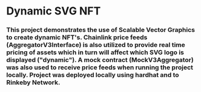 # Dynamic SVG NFT

### This project demonstrates the use of Scalable Vector Graphics to create dynamic NFT's. Chainlink price feeds (AggregatorV3Interface) is also utilized to provide real time pricing of assets which in turn will affect which SVG logo is displayed ("dynamic"). A mock contract (MockV3Aggregator) was also used to receive price feeds when running the project locally. Project was deployed locally using hardhat and to Rinkeby Network. 



